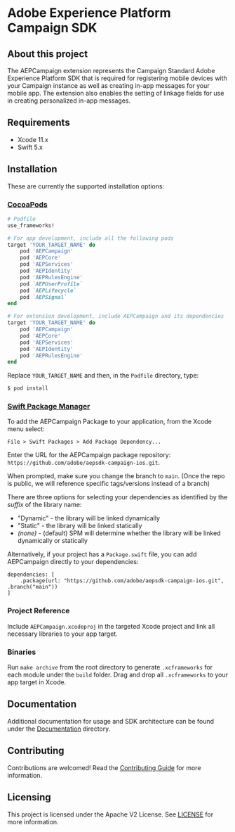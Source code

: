 # Adobe Experience Platform Campaign SDK

<!---[![Cocoapods](https://img.shields.io/cocoapods/v/AEPCampaign.svg?color=orange&label=AEPCampaign&logo=apple&logoColor=white)](https://cocoapods.org/pods/AEPCampaign)

[![SPM](https://img.shields.io/badge/SPM-Supported-orange.svg?logo=apple&logoColor=white)](https://swift.org/package-manager/)
[![CircleCI](https://img.shields.io/circleci/project/github/adobe/aepsdk-campaign-ios/main.svg?logo=circleci)](https://circleci.com/gh/adobe/workflows/aepsdk-campaign-ios)
[![Code Coverage](https://img.shields.io/codecov/c/github/adobe/aepsdk-campaign-ios/main.svg?logo=codecov)](https://codecov.io/gh/adobe/aepsdk-campaign-ios/branch/main)
uncomment the badges once the repo is public -->
## About this project

The AEPCampaign extension represents the Campaign Standard Adobe Experience Platform SDK that is required for registering mobile devices with your Campaign instance as well as creating in-app messages for your mobile app. The extension also enables the setting of linkage fields for use in creating personalized in-app messages.

## Requirements
- Xcode 11.x
- Swift 5.x

## Installation
These are currently the supported installation options:

### [CocoaPods](https://guides.cocoapods.org/using/using-cocoapods.html)
```ruby
# Podfile
use_frameworks!

# For app development, include all the following pods
target 'YOUR_TARGET_NAME' do
    pod 'AEPCampaign'
    pod 'AEPCore'
    pod 'AEPServices'
    pod 'AEPIdentity'
    pod 'AEPRulesEngine'
    pod `AEPUserProfile`
    pod `AEPLifecycle`
    pod `AEPSignal`
end

# For extension development, include AEPCampaign and its dependencies
target 'YOUR_TARGET_NAME' do
    pod 'AEPCampaign'
    pod 'AEPCore'
    pod 'AEPServices'
    pod 'AEPIdentity'
    pod 'AEPRulesEngine'
end
```

Replace `YOUR_TARGET_NAME` and then, in the `Podfile` directory, type:

```bash
$ pod install
```

### [Swift Package Manager](https://github.com/apple/swift-package-manager)

To add the AEPCampaign Package to your application, from the Xcode menu select:

`File > Swift Packages > Add Package Dependency...`

Enter the URL for the AEPCampaign package repository: `https://github.com/adobe/aepsdk-campaign-ios.git`.

When prompted, make sure you change the branch to `main`. (Once the repo is public, we will reference specific tags/versions instead of a branch)

There are three options for selecting your dependencies as identified by the *suffix* of the library name:

- "Dynamic" - the library will be linked dynamically
- "Static" - the library will be linked statically
- *(none)* - (default) SPM will determine whether the library will be linked dynamically or statically

Alternatively, if your project has a `Package.swift` file, you can add AEPCampaign directly to your dependencies:

```
dependencies: [
    .package(url: "https://github.com/adobe/aepsdk-campaign-ios.git", .branch("main"))
]
```

### Project Reference

Include `AEPCampaign.xcodeproj` in the targeted Xcode project and link all necessary libraries to your app target.

### Binaries

Run `make archive` from the root directory to generate `.xcframeworks` for each module under the `build` folder. Drag and drop all `.xcframeworks` to your app target in Xcode.

## Documentation

Additional documentation for usage and SDK architecture can be found under the [Documentation](Documentation/README.md) directory.

## Contributing

Contributions are welcomed! Read the [Contributing Guide](./.github/CONTRIBUTING.md) for more information.

## Licensing

This project is licensed under the Apache V2 License. See [LICENSE](LICENSE) for more information.